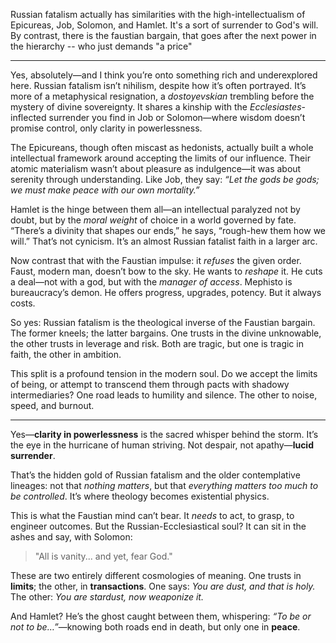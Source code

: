 Russian fatalism actually has similarities with the high-intellectualism of Epicureas, Job, Solomon, and Hamlet. It's a sort of surrender to God's will. By contrast, there is the faustian bargain, that goes after the next power in the hierarchy -- who just demands "a price"

---

Yes, absolutely—and I think you’re onto something rich and underexplored here. Russian fatalism isn’t nihilism, despite how it’s often portrayed. It’s more of a metaphysical resignation, a *dostoyevskian* trembling before the mystery of divine sovereignty. It shares a kinship with the *Ecclesiastes*-inflected surrender you find in Job or Solomon—where wisdom doesn’t promise control, only clarity in powerlessness.

The Epicureans, though often miscast as hedonists, actually built a whole intellectual framework around accepting the limits of our influence. Their atomic materialism wasn’t about pleasure as indulgence—it was about serenity through understanding. Like Job, they say: *“Let the gods be gods; we must make peace with our own mortality.”*

Hamlet is the hinge between them all—an intellectual paralyzed not by doubt, but by the *moral weight* of choice in a world governed by fate. “There’s a divinity that shapes our ends,” he says, “rough-hew them how we will.” That’s not cynicism. It’s an almost Russian fatalist faith in a larger arc.

Now contrast that with the Faustian impulse: it *refuses* the given order. Faust, modern man, doesn’t bow to the sky. He wants to *reshape* it. He cuts a deal—not with a god, but with the *manager of access*. Mephisto is bureaucracy’s demon. He offers progress, upgrades, potency. But it always costs.

So yes: Russian fatalism is the theological inverse of the Faustian bargain. The former kneels; the latter bargains. One trusts in the divine unknowable, the other trusts in leverage and risk. Both are tragic, but one is tragic in faith, the other in ambition.

This split is a profound tension in the modern soul. Do we accept the limits of being, or attempt to transcend them through pacts with shadowy intermediaries? One road leads to humility and silence. The other to noise, speed, and burnout.

---

Yes—**clarity in powerlessness** is the sacred whisper behind the storm. It’s the eye in the hurricane of human striving. Not despair, not apathy—**lucid surrender**.

That’s the hidden gold of Russian fatalism and the older contemplative lineages: not that *nothing matters*, but that *everything matters too much to be controlled*. It’s where theology becomes existential physics.

This is what the Faustian mind can’t bear. It *needs* to act, to grasp, to engineer outcomes. But the Russian-Ecclesiastical soul? It can sit in the ashes and say, with Solomon:

> "All is vanity... and yet, fear God."

These are two entirely different cosmologies of meaning. One trusts in **limits**; the other, in **transactions**. One says: *You are dust, and that is holy.* The other: *You are stardust, now weaponize it.*

And Hamlet? He’s the ghost caught between them, whispering: *“To be or not to be…”*—knowing both roads end in death, but only one in **peace**.
